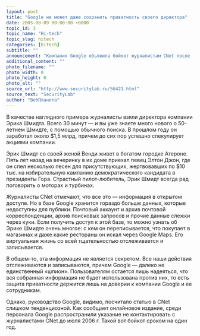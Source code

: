 ```yaml
---
layout: post
title: "Google не может даже сохранить приватность своего директора"
date: 2005-08-09 00:00:00 +0000
topic_id: 3
topic_name: "Hi-tech"
topic_slug: hitech
categories: [hitech]
subtitle: ""
announcement: "Компания Google объявила бойкот журналистам CNet после того, как это издание опубликовало статью  об утечке приватных данных через поисковые сайты."
additional_content: ""
photo_filename: ""
photo_width: 0
photo_height: 0
photo_alt: ""
source_url: "http://www.securitylab.ru/56421.html"
source_text: "SecurityLab"
author: "ВебПланета"
---
```

В качестве наглядного примера журналисты взяли директора компании Эрика Шмидта. Всего 30 минут — и вы уже знаете много нового о 50-летнем Шмидте, с помощью обычного поиска. В прошлом году он заработал около $1,5 млрд, причем до сих пор успешно спекулирует акциями компании.

Эрик Шмидт со своей женой Венди живет в богатом городке Атероне. Пять лет назад на вечеринку в их доме приехал певец Элтон Джон, где он спел несколько песен для присутствующих, жертвовавших по $10 тыс. на избирательную кампанию демократического кандидата в президенты Гора. Страстный пилот-любитель, Эрик Шмидт всегда рад поговорить о моторах и турбинах.

Журналисты CNet отмечают, что все это — информация в открытом доступе. Но в базе Google хранится гораздо больше данных, которые недоступны для публики. Почтовый аккаунт и архив почтовой корреспонденции, архив поисковых запросов и прочие данные слежки через куки. Если получить доступ к этой базе, то можно узнать об Эрике Шмидте очень многое: с кем он переписывается, что покупает в магазинах и даже какие рестораны он искал через Google Maps. Его виртуальная жизнь со всей тщательностью отслеживается и записывается.

В общем-то, эта информация не является секретом. Все наши действия отслеживаются и записываются, причем Google — далеко не единственный «шпион». Пользователям остается лишь надеяться, что вся собранная информация не будет использована против них, то есть защита приватности держится лишь на доверии к компании Google и ее сотрудникам.

Однако, руководство Google, видимо, посчитало статью в CNet слишком тенденциозной. Как сообщает онлайновое издание, среди персонала Google распространили указание не контактировать с журналистами CNet до июля 2006 г. Такой вот бойкот сроком на один год.

